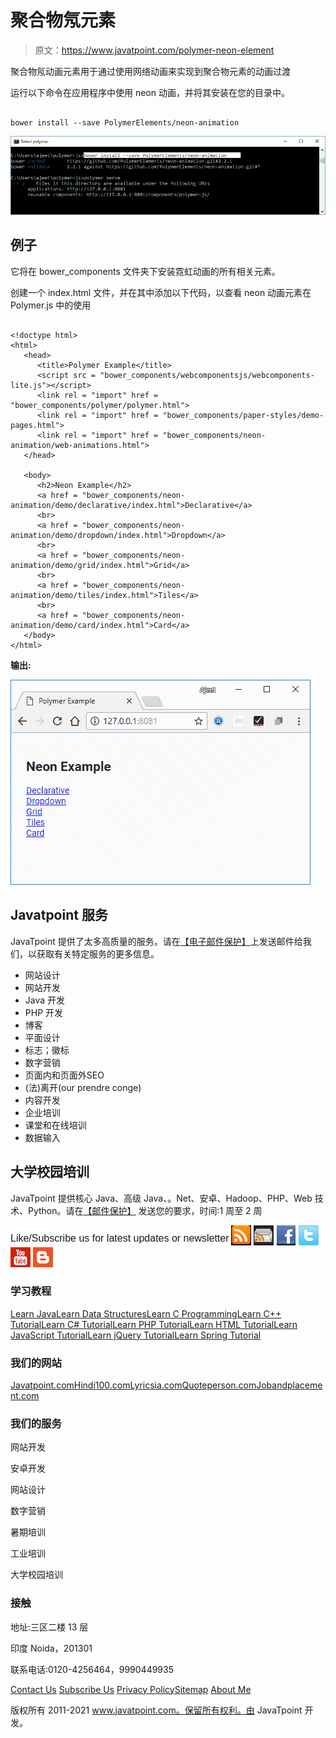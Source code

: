 # 聚合物氖元素

> 原文：<https://www.javatpoint.com/polymer-neon-element>

聚合物氖动画元素用于通过使用网络动画来实现到聚合物元素的动画过渡

运行以下命令在应用程序中使用 neon 动画，并将其安装在您的目录中。

```

bower install --save PolymerElements/neon-animation

```

![neon](img/33f0d95be7f9222440b7c48ebc710125.png)

## 例子

它将在 bower_components 文件夹下安装霓虹动画的所有相关元素。

创建一个 index.html 文件，并在其中添加以下代码，以查看 neon 动画元素在 Polymer.js 中的使用

```

<!doctype html>
<html>
   <head>
      <title>Polymer Example</title>
      <script src = "bower_components/webcomponentsjs/webcomponents-lite.js"></script>
      <link rel = "import" href = "bower_components/polymer/polymer.html">
      <link rel = "import" href = "bower_components/paper-styles/demo-pages.html">
      <link rel = "import" href = "bower_components/neon-animation/web-animations.html">
   </head>

   <body>
      <h2>Neon Example</h2>
      <a href = "bower_components/neon-animation/demo/declarative/index.html">Declarative</a>
      <br>
      <a href = "bower_components/neon-animation/demo/dropdown/index.html">Dropdown</a>
      <br>
      <a href = "bower_components/neon-animation/demo/grid/index.html">Grid</a>
      <br>
      <a href = "bower_components/neon-animation/demo/tiles/index.html">Tiles</a>
      <br>
      <a href = "bower_components/neon-animation/demo/card/index.html">Card</a>
   </body>
</html>

```

**输出:**

![neon 1](img/b4f6278971bd4173b85a1c739aa1e11e.png)

## Javatpoint 服务

JavaTpoint 提供了太多高质量的服务。请在[【电子邮件保护】](/cdn-cgi/l/email-protection)上发送邮件给我们，以获取有关特定服务的更多信息。

*   网站设计
*   网站开发
*   Java 开发
*   PHP 开发
*   博客
*   平面设计
*   标志；徽标
*   数字营销
*   页面内和页面外SEO
*   (法)离开(our prendre conge)
*   内容开发
*   企业培训
*   课堂和在线培训
*   数据输入

## 大学校园培训

JavaTpoint 提供核心 Java、高级 Java、。Net、安卓、Hadoop、PHP、Web 技术、Python。请在[【邮件保护】](/cdn-cgi/l/email-protection)
发送您的要求，时间:1 周至 2 周

<sup style="font:16px arial;">Like/Subscribe us for latest updates or newsletter</sup> [![RSS Feed](img/74840fb976305c833179560030887dfa.png)](https://feeds.feedburner.com/javatpointsonoo) [![Subscribe to Get Email Alerts](img/94d006b0803990dd16ffb3bf5b2695b9.png)](https://feedburner.google.com/fb/a/mailverify?uri=javatpointsonoo) [![Facebook Page](img/8a3daf29270763521da2ba8918b71df0.png)](https://www.facebook.com/javatpoint) [![Twitter Page](img/dc7e82581ee96f289802593ad1c3b2e0.png)](https://twitter.com/pagejavatpoint) [![YouTube](img/f49e9952c5b0b7ff4241edcfa4e1f4a2.png)](https://www.youtube.com/channel/UCUnYvQVCrJoFWZhKK3O2xLg) [![Blog Page](img/91cf352da098173d6896bcd25161c1cd.png)](https://javatpoint.blogspot.com)

<footer class="footer1">

### 学习教程

[Learn Java](https://www.javatpoint.com/java-tutorial)[Learn Data Structures](https://www.javatpoint.com/data-structure-tutorial)[Learn C Programming](https://www.javatpoint.com/c-programming-language-tutorial)[Learn C++ Tutorial](https://www.javatpoint.com/cpp-tutorial)[Learn C# Tutorial](https://www.javatpoint.com/c-sharp-tutorial)[Learn PHP Tutorial](https://www.javatpoint.com/php-tutorial)[Learn HTML Tutorial](https://www.javatpoint.com/html-tutorial)[Learn JavaScript Tutorial](https://www.javatpoint.com/javascript-tutorial)[Learn jQuery Tutorial](https://www.javatpoint.com/jquery-tutorial)[Learn Spring Tutorial](https://www.javatpoint.com/spring-tutorial)

### 我们的网站

[Javatpoint.com](https://www.javatpoint.com)[Hindi100.com](https://www.hindi100.com)[Lyricsia.com](https://www.lyricsia.com)[Quoteperson.com](https://www.quoteperson.com)[Jobandplacement.com](https://www.jobandplacement.com)

### 我们的服务

网站开发

安卓开发

网站设计

数字营销

暑期培训

工业培训

大学校园培训

### 接触

地址:三区二楼 13 层

印度 Noida，201301

联系电话:0120-4256464，9990449935

[Contact Us](https://www.javatpoint.com/contact-us) [Subscribe Us](https://www.javatpoint.com/subscribe.jsp) [Privacy Policy](https://www.javatpoint.com/privacy-policy)[Sitemap](https://www.javatpoint.com/sitemap.xml)
[About Me](https://www.javatpoint.com/sonoo-jaiswal)</footer>

<footer class="footer2">

版权所有 2011-2021 www.javatpoint.com。保留所有权利。由 JavaTpoint 开发。

</footer>